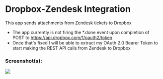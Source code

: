 # Dropbox-Zendesk Integration

This app sends attachments from Zendesk tickets to Dropbox

* The app currently is not firing the *.done event upon completion of POST to https://api.dropbox.com/1/oauth2/token
 * Once that's fixed I will be able to extract my OAuth 2.0 Bearer Token to start making the REST API calls from Zendesk to Dropbox

### Screenshot(s):

![](http://g.recordit.co/9gCXYoOQcC.gif)